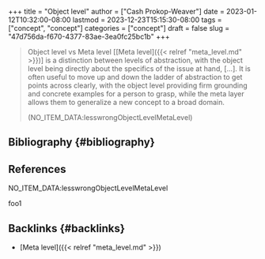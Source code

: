 +++
title = "Object level"
author = ["Cash Prokop-Weaver"]
date = 2023-01-12T10:32:00-08:00
lastmod = 2023-12-23T15:15:30-08:00
tags = ["concept", "concept"]
categories = ["concept"]
draft = false
slug = "47d756da-f670-4377-83ae-3ea0fc25bc1b"
+++

> Object level vs Meta level [[Meta level]({{< relref "meta_level.md" >}})] is a distinction between levels of abstraction, with the object level being directly about the specifics of the issue at hand, [...]. It is often useful to move up and down the ladder of abstraction to get points across clearly, with the object level providing firm grounding and concrete examples for a person to grasp, while the meta layer allows them to generalize a new concept to a broad domain.
>
> (NO_ITEM_DATA:lesswrongObjectLevelMetaLevel)


## Bibliography {#bibliography}

## References

<style>.csl-entry{text-indent: -1.5em; margin-left: 1.5em;}</style><div class="csl-bib-body">
  <div class="csl-entry">NO_ITEM_DATA:lesswrongObjectLevelMetaLevel</div>
</div>

foo1


## Backlinks {#backlinks}

-   [Meta level]({{< relref "meta_level.md" >}})
